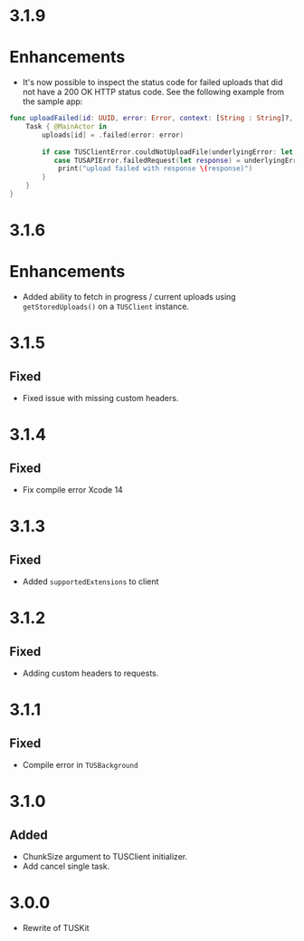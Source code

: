 # 3.1.9

# Enhancements
- It's now possible to inspect the status code for failed uploads that did not have a 200 OK HTTP status code. See the following example from the sample app:

```swift
func uploadFailed(id: UUID, error: Error, context: [String : String]?, client: TUSClient) {
    Task { @MainActor in
        uploads[id] = .failed(error: error)
        
        if case TUSClientError.couldNotUploadFile(underlyingError: let underlyingError) = error,
           case TUSAPIError.failedRequest(let response) = underlyingError {
            print("upload failed with response \(response)")
        }
    }
}
```

# 3.1.6

# Enhancements
- Added ability to fetch in progress / current uploads using `getStoredUploads()` on a `TUSClient` instance.

# 3.1.5
## Fixed
- Fixed issue with missing custom headers.

# 3.1.4
## Fixed
- Fix compile error Xcode 14

# 3.1.3
## Fixed
- Added `supportedExtensions` to client

# 3.1.2
## Fixed
- Adding custom headers to requests.

# 3.1.1
## Fixed
- Compile error in `TUSBackground`

# 3.1.0
## Added
- ChunkSize argument to TUSClient initializer.
- Add cancel single task.

# 3.0.0
- Rewrite of TUSKit
